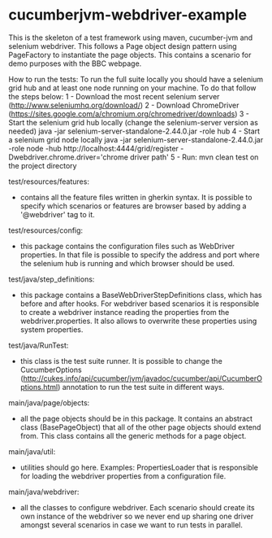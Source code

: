 # cucumberjvm-webdriver-example
This is the skeleton of a test framework using maven, cucumber-jvm and selenium webdriver.
This follows a Page object design pattern using PageFactory to instantiate the page objects.
This contains a scenario for demo purposes with the BBC webpage.


How to run the tests:
To run the full suite locally you should have a selenium grid hub and at least one node running on your machine.
To do that follow the steps below:
1 - Download the most recent selenium server (http://www.seleniumhq.org/download/)
2 - Download ChromeDriver (https://sites.google.com/a/chromium.org/chromedriver/downloads)
3 - Start the selenium grid hub locally (change the selenium-server version as needed)
java -jar selenium-server-standalone-2.44.0.jar -role hub
4 - Start a selenium grid node locally
java -jar selenium-server-standalone-2.44.0.jar -role node  -hub http://localhost:4444/grid/register -Dwebdriver.chrome.driver='chrome driver path'
5 - Run: mvn clean test on the project directory



test/resources/features:
-  contains all the feature files written in gherkin syntax. It is possible to specify which scenarios or features are
browser based by adding a '@webdriver' tag to it.

test/resources/config:
- this package contains the configuration files such as WebDriver properties. In that file is possible to specify the
address and port where the selenium hub is running and which browser should be used.

test/java/step_definitions:
- this package contains a BaseWebDriverStepDefinitions class, which has before and after hooks. For webdriver based scenarios
it is responsible to create a webdriver instance reading the properties from the webdriver.properties. It also allows to
overwrite these properties using system properties.

test/java/RunTest:
- this class is the test suite runner. It is possible to change the CucumberOptions (http://cukes.info/api/cucumber/jvm/javadoc/cucumber/api/CucumberOptions.html)
annotation to run the test suite in different ways.

main/java/page/objects:
- all the page objects should be in this package. It contains an abstract class (BasePageObject) that all of the other page objects should extend from.
This class contains all the generic methods for a page object.

main/java/util:
- utilities should go here. Examples: PropertiesLoader that is responsible for loading the webdriver properties from a configuration file.

main/java/webdriver:
- all the classes to configure webdriver. Each scenario should create its own instance of the webdriver so we never end up sharing one
driver amongst several scenarios in case we want to run tests in parallel.


